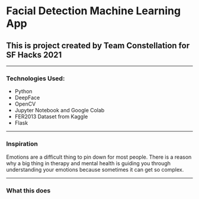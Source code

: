 # Facial Detection Machine Learning App #
## This is project created by Team Constellation for SF Hacks 2021 ##

---

### Technologies Used: ###
- Python
- DeepFace
- OpenCV
- Jupyter Notebook and Google Colab
- FER2013 Dataset from Kaggle
- Flask

---

### Inspiration ###
Emotions are a difficult thing to pin down for most people. There is a reason why a big thing in therapy and mental health is guiding you through understanding your emotions because sometimes it can get so complex. 

---

### What this does ###
